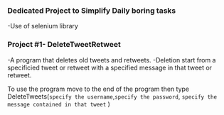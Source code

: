 ### Dedicated Project to Simplify Daily boring tasks
-Use of selenium library

### Project #1- DeleteTweetRetweet
-A program that deletes old tweets and retweets. 
-Deletion start from a specificied tweet or retweet with a specified message in that tweet or retweet.

To use the program move to the end of the program then type 
DeleteTweets(`specify the username`,`specify the password`, `specify the message contained in that tweet` )
